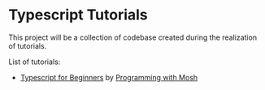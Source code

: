 # Typescript Tutorials
This project will be a collection of codebase created during the realization of tutorials.

List of tutorials:
- [Typescript for Beginners](https://www.youtube.com/watch?v=d56mG7DezGs) by [Programming with Mosh](https://www.youtube.com/@programmingwithmosh)
